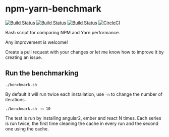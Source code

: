 # npm-yarn-benchmark

[![Build Status](https://travis-ci.org/artberri/npm-yarn-benchmark.svg?branch=master)](https://travis-ci.org/artberri/npm-yarn-benchmark)
[![Build Status](https://snap-ci.com/artberri/npm-yarn-benchmark/branch/master/build_image)](https://snap-ci.com/artberri/npm-yarn-benchmark/branch/master)
[![Build Status](https://semaphoreci.com/api/v1/artberri/npm-yarn-benchmark/branches/master/badge.svg)](https://semaphoreci.com/artberri/npm-yarn-benchmark)
[![CircleCI](https://circleci.com/gh/artberri/npm-yarn-benchmark.svg?style=shield)](https://circleci.com/gh/artberri/npm-yarn-benchmark)

Bash script for comparing NPM and Yarn performance.

Any improvement is welcome!

Create a pull request with your changes or let me know how to improve it by creating an issue.

## Run the benchmarking

```
./benchmark.sh
```

By default it will run twice each installation, use `-n` to change the number of iterations.

```
./benchmark.sh -n 10
```

The test is run by installing angular2, ember and react N times. Each series is run twice, the
first time cleaning the cache in every run and the second one using the cache.
